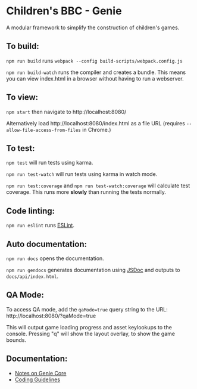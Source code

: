 # Children's BBC - Genie

A modular framework to simplify the construction of children's games.

## To build:

`npm run build` runs `webpack --config build-scripts/webpack.config.js`

`npm run build-watch` runs the compiler and creates a bundle. This means you can view index.html in a browser without having to run a webserver.

## To view:

`npm start` then navigate to http://localhost:8080/

Alternatively load http://localhost:8080/index.html as a file URL (requires `--allow-file-access-from-files` in Chrome.)

## To test:

`npm test` will run tests using karma.

`npm run test-watch` will run tests using karma in watch mode.

`npm run test:coverage` and `npm run test-watch:coverage` will calculate test coverage. This runs more **slowly** than running the tests normally.

## Code linting:

`npm run eslint` runs [ESLint](https://eslint.org/).

## Auto documentation:

`npm run docs` opens the documentation.

`npm run gendocs` generates documentation using [JSDoc](https://usejsdoc.org/) and outputs to `docs/api/index.html`.

## QA Mode:

To access QA mode, add the `qaMode=true` query string to the URL: http://localhost:8080/?qaMode=true

This will output game loading progress and asset keylookups to the console. Pressing "q" will show the layout overlay, to show the game bounds.

## Documentation:

*   [Notes on Genie Core](https://github.com/bbc/childrens-games-genie/blob/master/docs/notes-on-genie-core.md)
*   [Coding Guidelines](https://github.com/bbc/childrens-games-genie/blob/master/docs/coding-guidelines.md)
